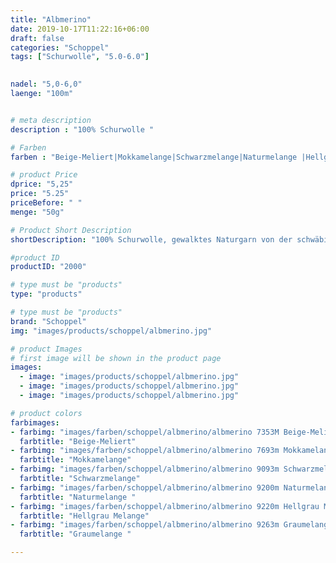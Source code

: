 ```yaml
---
title: "Albmerino"
date: 2019-10-17T11:22:16+06:00
draft: false
categories: "Schoppel"
tags: ["Schurwolle", "5.0-6.0"]
 

nadel: "5,0-6,0" 
laenge: "100m"	


# meta description
description : "100% Schurwolle "

# Farben
farben : "Beige-Meliert|Mokkamelange|Schwarzmelange|Naturmelange |Hellgrau Melange|Graumelange"

# product Price
dprice: "5,25"
price: "5.25"
priceBefore: " "
menge: "50g"

# Product Short Description
shortDescription: "100% Schurwolle, gewalktes Naturgarn von der schwäbischen Alb"

#product ID
productID: "2000"

# type must be "products"
type: "products"

# type must be "products"
brand: "Schoppel"
img: "images/products/schoppel/albmerino.jpg"   

# product Images
# first image will be shown in the product page
images:
  - image: "images/products/schoppel/albmerino.jpg"
  - image: "images/products/schoppel/albmerino.jpg"
  - image: "images/products/schoppel/albmerino.jpg"

# product colors
farbimages:
- farbimg: "images/farben/schoppel/albmerino/albmerino 7353M Beige-Meliert.jpg"	
  farbtitle: "Beige-Meliert"
- farbimg: "images/farben/schoppel/albmerino/albmerino 7693m Mokkamelange.jpg"	
  farbtitle: "Mokkamelange"
- farbimg: "images/farben/schoppel/albmerino/albmerino 9093m Schwarzmelange.jpg"	
  farbtitle: "Schwarzmelange"
- farbimg: "images/farben/schoppel/albmerino/albmerino 9200m Naturmelange .jpg"	
  farbtitle: "Naturmelange "
- farbimg: "images/farben/schoppel/albmerino/albmerino 9220m Hellgrau Melange.jpg"	
  farbtitle: "Hellgrau Melange"
- farbimg: "images/farben/schoppel/albmerino/albmerino 9263m Graumelange .jpg"	
  farbtitle: "Graumelange "

---
```



